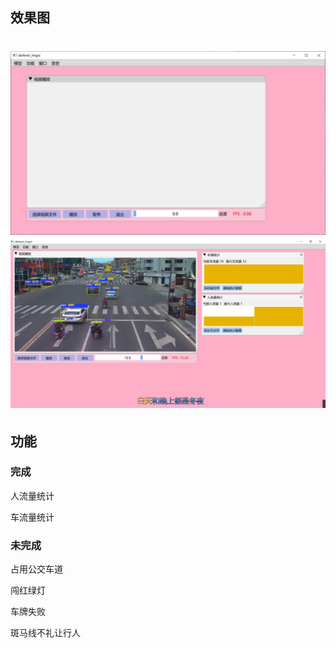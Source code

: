 
## 效果图
<h1 align="center">
	<img src="test1.jpg" alt="">
	<img src="test2.jpg" alt="">
</h1>

## 功能

### 完成

人流量统计

车流量统计

### 未完成

占用公交车道

闯红绿灯

车牌失败

斑马线不礼让行人





